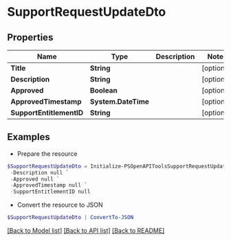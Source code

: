 # SupportRequestUpdateDto
## Properties

Name | Type | Description | Notes
------------ | ------------- | ------------- | -------------
**Title** | **String** |  | [optional] 
**Description** | **String** |  | [optional] 
**Approved** | **Boolean** |  | [optional] 
**ApprovedTimestamp** | **System.DateTime** |  | [optional] 
**SupportEntitlementID** | **String** |  | [optional] 

## Examples

- Prepare the resource
```powershell
$SupportRequestUpdateDto = Initialize-PSOpenAPIToolsSupportRequestUpdateDto  -Title null `
 -Description null `
 -Approved null `
 -ApprovedTimestamp null `
 -SupportEntitlementID null
```

- Convert the resource to JSON
```powershell
$SupportRequestUpdateDto | ConvertTo-JSON
```

[[Back to Model list]](../README.md#documentation-for-models) [[Back to API list]](../README.md#documentation-for-api-endpoints) [[Back to README]](../README.md)

